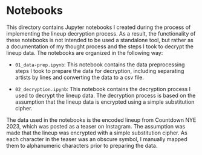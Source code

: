# Notebooks

This directory contains Jupyter notebooks I created during the process of implementing the lineup decryption process. As a result, the functionality of these notebooks is not intended to be used a standalone tool, but rather as a documentation of my thought process and the steps I took to decrypt the lineup data. The notebooks are organized in the following way:

- `01_data-prep.ipynb`: This notebook contains the data preprocessing steps I took to prepare the data for decryption, including separating artists by lines and converting the data to a csv file.

- `02_decryption.ipynb`: This notebook contains the decryption process I used to decrypt the lineup data. The decryption process is based on the assumption that the lineup data is encrypted using a simple substitution cipher.

The data used in the notebooks is the encoded lineup from Countdown NYE 2023, which was posted as a teaser on Instagram. The assumption was made that the lineup was encrypted with a simple substitution cipher. As each character in the teaser was an obscure symbol, I manually mapped them to alphanumeric characters prior to preparing the data.